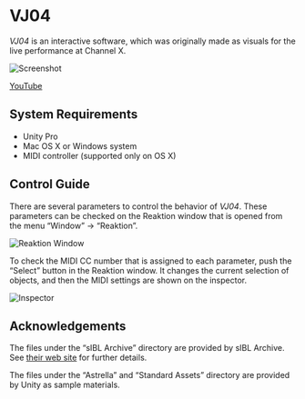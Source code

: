 VJ04
====

*VJ04* is an interactive software, which was originally made as visuals for the
live performance at Channel X.

![Screenshot](http://keijiro.github.io/VJ04/Screenshot.png)

[YouTube](https://www.youtube.com/watch?v=jLmbjudThlA)

System Requirements
-------------------

- Unity Pro
- Mac OS X or Windows system
- MIDI controller (supported only on OS X)

Control Guide
-------------

There are several parameters to control the behavior of *VJ04*. These
parameters can be checked on the Reaktion window that is opened from the
menu “Window” -> “Reaktion”.

![Reaktion Window](http://keijiro.github.io/VJ04/Reaktion.png)

To check the MIDI CC number that is assigned to each parameter, push the
“Select” button in the Reaktion window. It changes the current selection
of objects, and then the MIDI settings are shown on the inspector.

![Inspector](http://keijiro.github.io/VJ04/Inspector.png)

Acknowledgements
----------------

The files under the “sIBL Archive” directory are provided by sIBL Archive. See
[their web site][sIBL] for further details.

[sIBL]: http://www.hdrlabs.com/sibl/archive.html

The files under the “Astrella” and “Standard Assets” directory are provided by
Unity as sample materials.
